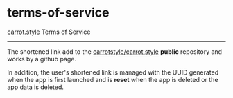 # terms-of-service

[carrot.style](https://carrot.style) Terms of Service

---

The shortened link add to the [carrotstyle/carrot.style](https://github.com/carrotstyle/carrot.style) **public** repository and works by a github page.

In addition, the user's shortened link is managed with the UUID generated when the app is first launched and is **reset** when the app is deleted or the app data is deleted.
